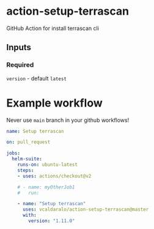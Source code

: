 # action-setup-terrascan

GitHub Action for install terrascan cli

## Inputs

### Required

`version` - default `latest`

# Example workflow

Never use `main` branch in your github workflows!

```yaml
name: Setup terrascan

on: pull_request

jobs:
  helm-suite:
    runs-on: ubuntu-latest
    steps:
    - uses: actions/checkout@v2

    # - name: myOtherJob1
    #   run:

    - name: "Setup terrascan"
      uses: vcaldaralo/action-setup-terrascan@master
      with:
        version: "1.11.0"
```
